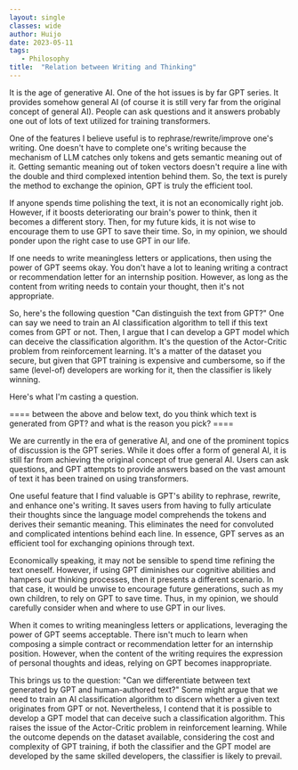 ```yaml
---
layout: single
classes: wide
author: Huijo
date: 2023-05-11
tags:
   - Philosophy
title:  "Relation between Writing and Thinking"
---
```


It is the age of generative AI.
One of the hot issues is by far GPT series.
It provides somehow general AI (of course it is still very far from the original concept of general AI).
People can ask questions and it answers probably one out of lots of text utilized for training transformers.

One of the features I believe useful is to rephrase/rewrite/improve one's writing.
One doesn't have to complete one's writing because the mechanism of LLM catches only tokens and gets semantic meaning out of it.
Getting semantic meaning out of token vectors doesn't require a line with the double and third complexed intention behind them.
So, the text is purely the method to exchange the opinion, GPT is truly the efficient tool.

If anyone spends time polishing the text, it is not an economically right job. 
However, if it boosts deteriorating our brain's power to think, then it becomes a different story.
Then, for my future kids, it is not wise to encourage them to use GPT to save their time.
So, in my opinion, we should ponder upon the right case to use GPT in our life.

If one needs to write meaningless letters or applications, then using the power of GPT seems okay.
You don't have a lot to leaning writing a contract or recommendation letter for an internship position.
However, as long as the content from writing needs to contain your thought, then it's not appropriate.

So, here's the following question "Can distinguish the text from GPT?"
One can say we need to train an AI classification algorithm to tell if this text comes from GPT or not.
Then, I argue that I can develop a GPT model which can deceive the classification algorithm.
It's the question of the Actor-Critic problem from reinforcement learning.
It's a matter of the dataset you secure, but given that GPT training is expensive and cumbersome, so if the same (level-of) developers are working for it, then the classifier is likely winning.

Here's what I'm casting a question.

==== between the above and below text, do you think which text is generated from GPT? and what is the reason you pick? ====


We are currently in the era of generative AI, and one of the prominent topics of discussion is the GPT series. While it does offer a form of general AI, it is still far from achieving the original concept of true general AI. Users can ask questions, and GPT attempts to provide answers based on the vast amount of text it has been trained on using transformers.

One useful feature that I find valuable is GPT's ability to rephrase, rewrite, and enhance one's writing. It saves users from having to fully articulate their thoughts since the language model comprehends the tokens and derives their semantic meaning. This eliminates the need for convoluted and complicated intentions behind each line. In essence, GPT serves as an efficient tool for exchanging opinions through text.

Economically speaking, it may not be sensible to spend time refining the text oneself. However, if using GPT diminishes our cognitive abilities and hampers our thinking processes, then it presents a different scenario. In that case, it would be unwise to encourage future generations, such as my own children, to rely on GPT to save time. Thus, in my opinion, we should carefully consider when and where to use GPT in our lives.

When it comes to writing meaningless letters or applications, leveraging the power of GPT seems acceptable. There isn't much to learn when composing a simple contract or recommendation letter for an internship position. However, when the content of the writing requires the expression of personal thoughts and ideas, relying on GPT becomes inappropriate.

This brings us to the question: "Can we differentiate between text generated by GPT and human-authored text?" Some might argue that we need to train an AI classification algorithm to discern whether a given text originates from GPT or not. Nevertheless, I contend that it is possible to develop a GPT model that can deceive such a classification algorithm. This raises the issue of the Actor-Critic problem in reinforcement learning. While the outcome depends on the dataset available, considering the cost and complexity of GPT training, if both the classifier and the GPT model are developed by the same skilled developers, the classifier is likely to prevail.






